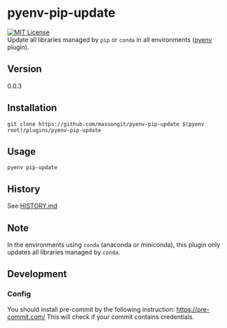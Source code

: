 # pyenv-pip-update
[![MIT License](http://img.shields.io/badge/license-MIT-blue.svg?style=flat)](LICENSE.txt)  
Update all libraries managed by `pip` or `conda` in all environments ([pyenv](https://github.com/pyenv/pyenv) plugin).

## Version
0.0.3

## Installation
    git clone https://github.com/massongit/pyenv-pip-update $(pyenv root)/plugins/pyenv-pip-update

## Usage
    pyenv pip-update

## History
See [HISTORY.md](HISTORY.md)

## Note
In the environments using `conda` (anaconda or miniconda), this plugin only updates all libraries managed by `conda`.

## Development
### Config
You should install pre-commit by the following instruction: https://pre-commit.com/
This will check if your commit contains credentials.
